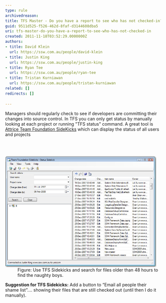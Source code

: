 ```yaml
---
type: rule
archivedreason: 
title: TFS Master - Do you have a report to see who has not checked-in?
guid: 9511d525-f526-462d-8faf-d3144608dba5
uri: tfs-master-do-you-have-a-report-to-see-who-has-not-checked-in
created: 2011-11-18T03:52:29.0000000Z
authors:
- title: David Klein
  url: https://ssw.com.au/people/david-klein
- title: Justin King
  url: https://ssw.com.au/people/justin-king
- title: Ryan Tee
  url: https://ssw.com.au/people/ryan-tee
- title: Tristan Kurniawan
  url: https://ssw.com.au/people/tristan-kurniawan
related: []
redirects: []

---
```



<p>​​Managers should regularly check to see if developers are committing their changes into source control. In TFS you can only get status by manually looking at each project or running "TFS status" command. A great tool is <a href="http://visualstudiogallery.msdn.microsoft.com/c255a1e4-04ba-4f68-8f4e-cd473d6b971f">Attrice Team Foundation SideKicks</a> which can display the status of all users and projects </p>
<br><excerpt class='endintro'></excerpt><br>
<dl class="image"><dt>
      <img alt="Source Safe VS.NET" align="middle" src="SideKicksStatus.jpg" />
   </dt><dd>Figure: Use TFS Sidekicks and search for files older than 48 hours to find the naughty boys. </dd></dl><p><b>Suggestion for TFS Sidekicks:</b> Add a button to “Email all people their shame list”…. showing their files that are still checked out (until then I do it manually).​<br></p>


